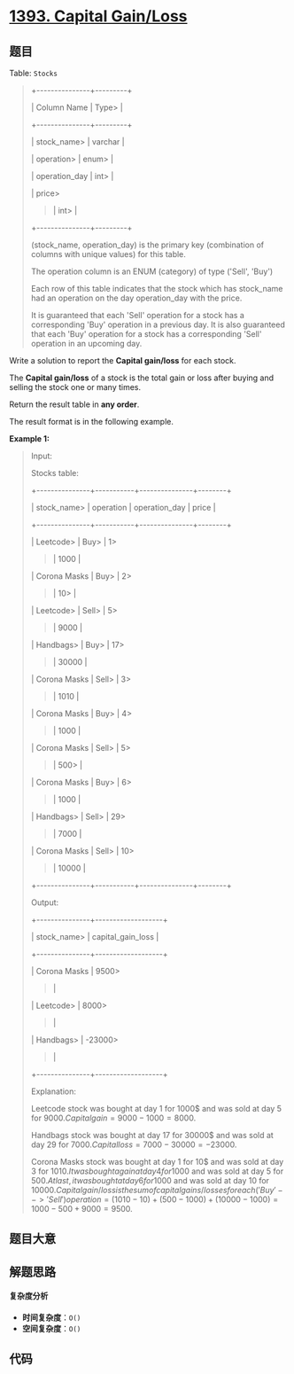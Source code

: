 # [1393. Capital Gain/Loss](https://leetcode.com/problems/capital-gainloss/)

## 题目

Table: `Stocks`

> +---------------+---------+
>
> | Column Name | Type>
> |
>
> +---------------+---------+
>
> | stock_name>
> | varchar |
>
> | operation>
> | enum>
> |
>
> | operation_day | int>
> |
>
> | price>
>
> > | int>
> > |
>
> +---------------+---------+
>
> (stock_name, operation_day) is the primary key (combination of columns with unique values) for this table.
>
> The operation column is an ENUM (category) of type ('Sell', 'Buy')
>
> Each row of this table indicates that the stock which has stock_name had an operation on the day operation_day with the price.
>
> It is guaranteed that each 'Sell' operation for a stock has a corresponding 'Buy' operation in a previous day. It is also guaranteed that each 'Buy' operation for a stock has a corresponding 'Sell' operation in an upcoming day.

Write a solution to report the **Capital gain/loss** for each stock.

The **Capital gain/loss** of a stock is the total gain or loss after buying
and selling the stock one or many times.

Return the result table in **any order**.

The result format is in the following example.

**Example 1:**

> Input:
>
> Stocks table:
>
> +---------------+-----------+---------------+--------+
>
> | stock_name>
> | operation | operation_day | price |
>
> +---------------+-----------+---------------+--------+
>
> | Leetcode>
> | Buy>
> | 1>
>
> > | 1000 |
>
> | Corona Masks | Buy>
> | 2>
>
> > | 10>
> > |
>
> | Leetcode>
> | Sell>
> | 5>
>
> > | 9000 |
>
> | Handbags>
> | Buy>
> | 17>
>
> > | 30000 |
>
> | Corona Masks | Sell>
> | 3>
>
> > | 1010 |
>
> | Corona Masks | Buy>
> | 4>
>
> > | 1000 |
>
> | Corona Masks | Sell>
> | 5>
>
> > | 500>
> > |
>
> | Corona Masks | Buy>
> | 6>
>
> > | 1000 |
>
> | Handbags>
> | Sell>
> | 29>
>
> > | 7000 |
>
> | Corona Masks | Sell>
> | 10>
>
> > | 10000 |
>
> +---------------+-----------+---------------+--------+
>
> Output:
>
> +---------------+-------------------+
>
> | stock_name>
> | capital_gain_loss |
>
> +---------------+-------------------+
>
> | Corona Masks | 9500>
>
> > |
>
> | Leetcode>
> | 8000>
>
> > |
>
> | Handbags>
> | -23000>
>
> > |
>
> +---------------+-------------------+
>
> Explanation:
>
> Leetcode stock was bought at day 1 for 1000$ and was sold at day 5 for 9000$. Capital gain = 9000 - 1000 = 8000$.
>
> Handbags stock was bought at day 17 for 30000$ and was sold at day 29 for 7000$. Capital loss = 7000 - 30000 = -23000$.
>
> Corona Masks stock was bought at day 1 for 10$ and was sold at day 3 for 1010$. It was bought again at day 4 for 1000$ and was sold at day 5 for 500$. At last, it was bought at day 6 for 1000$ and was sold at day 10 for 10000$. Capital gain/loss is the sum of capital gains/losses for each ('Buy' --> 'Sell') operation = (1010 - 10) + (500 - 1000) + (10000 - 1000) = 1000 - 500 + 9000 = 9500$.

## 题目大意

## 解题思路

#### 复杂度分析

- **时间复杂度**：`O()`
- **空间复杂度**：`O()`

## 代码

```javascript

```
